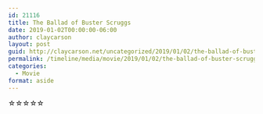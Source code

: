 ```yaml
---
id: 21116
title: The Ballad of Buster Scruggs
date: 2019-01-02T00:00:00-06:00
author: claycarson
layout: post
guid: http://claycarson.net/uncategorized/2019/01/02/the-ballad-of-buster-scruggs/
permalink: /timeline/media/movie/2019/01/02/the-ballad-of-buster-scruggs/
categories:
  - Movie
format: aside
---
```

<div class="media-details"></div>

<div class="media-creator"></div>

<div class="media-rating">☆☆☆☆☆</div>